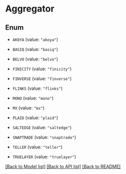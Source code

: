 # Aggregator

## Enum


* `AKOYA` (value: `"akoya"`)

* `BASIQ` (value: `"basiq"`)

* `BELVO` (value: `"belvo"`)

* `FINICITY` (value: `"finicity"`)

* `FINVERSE` (value: `"finverse"`)

* `FLINKS` (value: `"flinks"`)

* `MONO` (value: `"mono"`)

* `MX` (value: `"mx"`)

* `PLAID` (value: `"plaid"`)

* `SALTEDGE` (value: `"saltedge"`)

* `SNAPTRADE` (value: `"snaptrade"`)

* `TELLER` (value: `"teller"`)

* `TRUELAYER` (value: `"truelayer"`)


[[Back to Model list]](../README.md#documentation-for-models) [[Back to API list]](../README.md#documentation-for-api-endpoints) [[Back to README]](../README.md)


